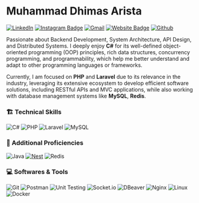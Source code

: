 # Muhammad Dhimas Arista
[![LinkedIn](https://custom-icon-badges.demolab.com/badge/LinkedIn-0A66C2?logo=linkedin-white&logoColor=fff)](https://www.linkedin.com/in/dhimasarista/)
[![Instagram Badge](https://img.shields.io/badge/-Instagram-purple?logo=instagram&logoColor=white&link=https://instagram.com/codedhims/)](https://www.instagram.com/codedhims)
[![Gmail](https://img.shields.io/badge/-Gmail-c14438?style=flat&logo=Gmail&logoColor=white)](mailto:mdhimasarista@gmail.com)
[![Website Badge](https://img.shields.io/badge/-Website-c14438?style=flat&logo=Google-Chrome&logoColor=white&link=https://dhimasarista.github.io)](https://dhimasarista.github.io)
[![Github](https://img.shields.io/github/followers/dhimasarista?label=Follow&style=social)](https://github.com/dhimasarista)

Passionate about Backend Development, System Architecture, API Design, and Distributed Systems. I deeply enjoy **C#** for its well-defined object-oriented programming (OOP) principles, rich data structures, concurrency programming, and programmability, which help me better understand and adapt to other programming languages or frameworks.

Currently, I am focused on **PHP** and **Laravel** due to its relevance in the industry, leveraging its extensive ecosystem to develop efficient software solutions, including RESTful APIs and MVC applications, while also working with database management systems like **MySQL**, **Redis**.

### 🏗️ Technical Skills
![C#](https://custom-icon-badges.demolab.com/badge/CSharp-%23E0559F.svg?logo=cshrp&logoColor=white)
![PHP](https://img.shields.io/badge/PHP-7E70BA?logo=php&logoColor=white)
![Laravel](https://img.shields.io/badge/Laravel-EB6A4A?logo=laravel&logoColor=white)
![MySQL](https://img.shields.io/badge/MySQL-4C9EC7?logo=mysql&logoColor=white)
### 🌱 Additional Proficiencies
![Java](https://custom-icon-badges.demolab.com/badge/Java-EB5A5A.svg?logo=java221&logoColor=white)
[![Nest](https://img.shields.io/badge/NestJS-%23E0234E.svg?logo=nestjs&logoColor=white)](#)
![Redis](https://img.shields.io/badge/Redis-ED5454?logo=redis&logoColor=white)
### 💻 Softwares & Tools
![Git](https://img.shields.io/badge/Git-%23F1502F?logo=git&logoColor=white)
![Postman](https://img.shields.io/badge/Postman-%23FF6C37?logo=postman&logoColor=white)
![Unit Testing](https://img.shields.io/badge/Unit%20Testing-%23FF5722?logo=jest&logoColor=white)
![Socket.io](https://img.shields.io/badge/SocketIO-%23B0B0B0?logo=socketdotio&logoColor=black&color=white)
![DBeaver](https://img.shields.io/badge/DBeaver-%234A90E2?logo=dbeaver&logoColor=white)
![Nginx](https://img.shields.io/badge/Nginx-%23009639?logo=nginx&logoColor=white)
![Linux](https://img.shields.io/badge/Linux-%23FCC624?logo=linux&logoColor=black)
![Docker](https://img.shields.io/badge/Docker-%232496ED?logo=docker&logoColor=white)

<!--
![AdonisJS](https://img.shields.io/badge/AdonisJS-5A5A5A?logo=adonisjs&logoColor=white)
![NodeJS](https://img.shields.io/badge/NodeJS-70B27A?logo=node.js&logoColor=white)
[![Django](https://img.shields.io/badge/Django-%23092E20.svg?logo=django&logoColor=white)](#)
